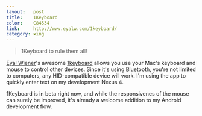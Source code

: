 ```yaml
---
layout:   post
title:    1Keyboard
color:    C84534
link:     http://www.eyalw.com/1keyboard/
category: ❤ing
---
```


> 1Keyboard to rule them all!

[Eyal Wiener][eyal]'s awesome [1keyboard] allows you use your Mac's keyboard and
mouse to control other devices. Since it's using Bluetooth, you're not limited
to computers, any HID-compatible device will work. I'm using the app to quickly
enter text on my development Nexus 4.

1Keyboard is in beta right now, and while the responsivenes of the mouse can
surely be improved, it's already a welcome addition to my Android development
flow.

[eyal]:      http://www.eyalw.com/
[1keyboard]: http://www.eyalw.com/1keyboard/

